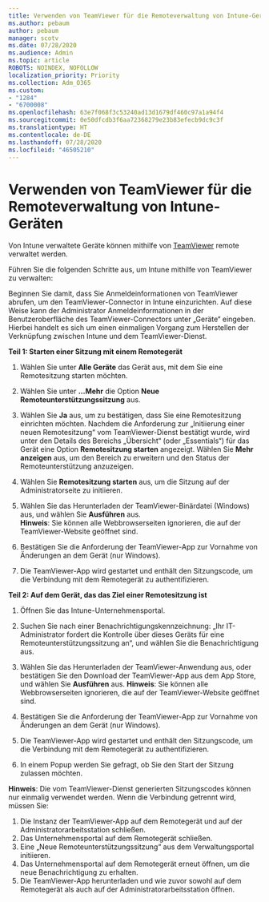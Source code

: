 ```yaml
---
title: Verwenden von TeamViewer für die Remoteverwaltung von Intune-Geräten
ms.author: pebaum
author: pebaum
manager: scotv
ms.date: 07/28/2020
ms.audience: Admin
ms.topic: article
ROBOTS: NOINDEX, NOFOLLOW
localization_priority: Priority
ms.collection: Adm_O365
ms.custom:
- "1284"
- "6700008"
ms.openlocfilehash: 63e7f068f3c53240ad13d1679df460c97a1a94f4
ms.sourcegitcommit: 0e50dfcdb3f6aa72368279e23b83efecb9dc9c3f
ms.translationtype: HT
ms.contentlocale: de-DE
ms.lasthandoff: 07/28/2020
ms.locfileid: "46505210"
---
```

# <a name="use-teamviewer-to-remotely-administer-intune-devices"></a>Verwenden von TeamViewer für die Remoteverwaltung von Intune-Geräten

Von Intune verwaltete Geräte können mithilfe von [TeamViewer](https://www.teamviewer.com/) remote verwaltet werden.

Führen Sie die folgenden Schritte aus, um Intune mithilfe von TeamViewer zu verwalten: 

Beginnen Sie damit, dass Sie Anmeldeinformationen von TeamViewer abrufen, um den TeamViewer-Connector in Intune einzurichten. Auf diese Weise kann der Administrator Anmeldeinformationen in der Benutzeroberfläche des TeamViewer-Connectors unter „Geräte“ eingeben. Hierbei handelt es sich um einen einmaligen Vorgang zum Herstellen der Verknüpfung zwischen Intune und dem TeamViewer-Dienst.

**Teil 1: Starten einer Sitzung mit einem Remotegerät**

1. Wählen Sie unter **Alle Geräte** das Gerät aus, mit dem Sie eine Remotesitzung starten möchten.
2. Wählen Sie unter **...Mehr** die Option **Neue Remoteunterstützungssitzung** aus.
3. Wählen Sie **Ja** aus, um zu bestätigen, dass Sie eine Remotesitzung einrichten möchten.
    Nachdem die Anforderung zur „Initiierung einer neuen Remotesitzung“ vom TeamViewer-Dienst bestätigt wurde, wird unter den Details des Bereichs „Übersicht“ (oder „Essentials“) für das Gerät eine Option **Remotesitzung starten** angezeigt. Wählen Sie **Mehr anzeigen** aus, um den Bereich zu erweitern und den Status der Remoteunterstützung anzuzeigen.
4. Wählen Sie **Remotesitzung starten** aus, um die Sitzung auf der Administratorseite zu initiieren.
5. Wählen Sie das Herunterladen der TeamViewer-Binärdatei (Windows) aus, und wählen Sie **Ausführen** aus.<br/>
    **Hinweis**: Sie können alle Webbrowserseiten ignorieren, die auf der TeamViewer-Website geöffnet sind.

6. Bestätigen Sie die Anforderung der TeamViewer-App zur Vornahme von Änderungen an dem Gerät (nur Windows).
7. Die TeamViewer-App wird gestartet und enthält den Sitzungscode, um die Verbindung mit dem Remotegerät zu authentifizieren.

**Teil 2: Auf dem Gerät, das das Ziel einer Remotesitzung ist**

1. Öffnen Sie das Intune-Unternehmensportal.
2. Suchen Sie nach einer Benachrichtigungskennzeichnung: „Ihr IT-Administrator fordert die Kontrolle über dieses Geräts für eine Remoteunterstützungssitzung an“, und wählen Sie die Benachrichtigung aus.
3. Wählen Sie das Herunterladen der TeamViewer-Anwendung aus, oder bestätigen Sie den Download der TeamViewer-App aus dem App Store, und wählen Sie **Ausführen** aus.
    **Hinweis**: Sie können alle Webbrowserseiten ignorieren, die auf der TeamViewer-Website geöffnet sind.

4. Bestätigen Sie die Anforderung der TeamViewer-App zur Vornahme von Änderungen an dem Gerät (nur Windows).
5. Die TeamViewer-App wird gestartet und enthält den Sitzungscode, um die Verbindung mit dem Remotegerät zu authentifizieren.
6. In einem Popup werden Sie gefragt, ob Sie den Start der Sitzung zulassen möchten.

**Hinweis**: Die vom TeamViewer-Dienst generierten Sitzungscodes können nur einmalig verwendet werden. Wenn die Verbindung getrennt wird, müssen Sie:

1. Die Instanz der TeamViewer-App auf dem Remotegerät und auf der Administratorarbeitsstation schließen.
2. Das Unternehmensportal auf dem Remotegerät schließen.
3. Eine „Neue Remoteunterstützungssitzung“ aus dem Verwaltungsportal initiieren.
4. Das Unternehmensportal auf dem Remotegerät erneut öffnen, um die neue Benachrichtigung zu erhalten.
5. Die TeamViewer-App herunterladen und wie zuvor sowohl auf dem Remotegerät als auch auf der Administratorarbeitsstation öffnen.